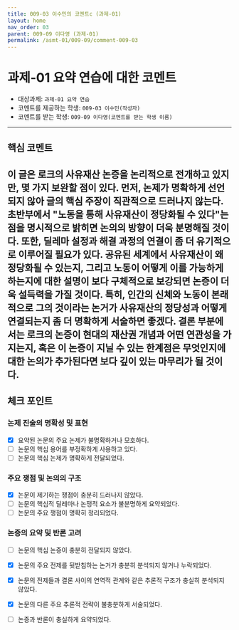 ```yaml
---
title: 009-03 이수민의 코멘트c (과제-01) 
layout: home
nav_order: 03
parent: 009-09 이다영 (과제-01)
permalink: /asmt-01/009-09/comment-009-03
---
```


# 과제-01 요약 연습에 대한 코멘트

- 대상과제: `과제-01 요약 연습`
- 코멘트를 제공하는 학생: `009-03 이수민(작성자)` 
- 코멘트를 받는 학생: `009-09 이다영(코멘트를 받는 학생 이름)` 

---

## 핵심 코멘트
이 글은 로크의 사유재산 논증을 논리적으로 전개하고 있지만, 몇 가지 보완할 점이 있다. 먼저, 논제가 명확하게 선언되지 않아 글의 핵심 주장이 직관적으로 드러나지 않는다. 초반부에서 "노동을 통해 사유재산이 정당화될 수 있다"는 점을 명시적으로 밝히면 논의의 방향이 더욱 분명해질 것이다. 또한, 딜레마 설정과 해결 과정의 연결이 좀 더 유기적으로 이루어질 필요가 있다. 공유된 세계에서 사유재산이 왜 정당화될 수 있는지, 그리고 노동이 어떻게 이를 가능하게 하는지에 대한 설명이 보다 구체적으로 보강되면 논증이 더욱 설득력을 가질 것이다. 특히, 인간의 신체와 노동이 본래적으로 그의 것이라는 논거가 사유재산의 정당성과 어떻게 연결되는지 좀 더 명확하게 서술하면 좋겠다. 결론 부분에서는 로크의 논증이 현대의 재산권 개념과 어떤 연관성을 가지는지, 혹은 이 논증이 지닐 수 있는 한계점은 무엇인지에 대한 논의가 추가된다면 보다 깊이 있는 마무리가 될 것이다.
---

## 체크 포인트

### 논제 진술의 명확성 및 표현  
- [x] 요약된 논문의 주요 논제가 불명확하거나 모호하다.  
- [ ] 논문의 핵심 용어를 부정확하게 사용하고 있다.  
- [ ] 논문의 핵심 논제가 명확하게 전달되었다.  

### 주요 쟁점 및 논의의 구조  
- [x] 논문이 제기하는 쟁점이 충분히 드러나지 않았다.  
- [ ] 논문의 핵심적 딜레마나 논쟁적 요소가 불분명하게 요약되었다.  
- [ ] 논문의 주요 쟁점이 명확히 정리되었다.  

### 논증의 요약 및 반론 고려  
- [ ] 논문의 핵심 논증이 충분히 전달되지 않았다.  
- [x] 논문의 주요 전제를 뒷받침하는 논거가 충분히 분석되지 않거나 누락되었다.  
- [x] 논문의 전제들과 결론 사이의 연역적 관계와 같은 추론적 구조가 충실히 분석되지 않았다.  
- [x] 논문의 다른 주요 추론적 전략이 불충분하게 서술되었다.
- [ ] 논증과 반론이 충실하게 요약되었다. 



